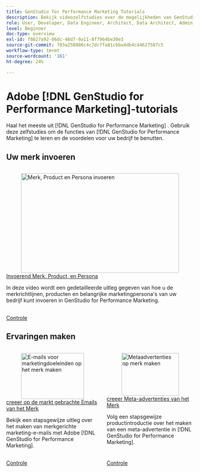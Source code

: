 ```yaml
---
title: GenStudio for Performance Marketing Tutorials
description: Bekijk videozelfstudies over de mogelijkheden van GenStudio for Performance Marketing. Meer informatie over hoe u snel merkgerichte assets maakt, variaties genereert en ervaringen optimaliseert.
role: User, Developer, Data Engineer, Architect, Data Architect, Admin, Leader
level: Beginner
doc-type: overview
exl-id: f8627a92-06dc-46d7-9a11-8f7964be30e3
source-git-commit: 703a250886c4c7dc7fa81cbba4db4c44627587c5
workflow-type: tm+mt
source-wordcount: '161'
ht-degree: 24%

---
```


# Adobe [!DNL GenStudio for Performance Marketing]-tutorials


Haal het meeste uit [!DNL GenStudio for Performance Marketing] . Gebruik deze zelfstudies om de functies van [!DNL GenStudio for Performance Marketing] te leren en de voordelen voor uw bedrijf te benutten.

## Uw merk invoeren

<!-- CARDS

* ./inputting-your-brand/inputting-brand-product-persona.md

-->
<!-- START CARDS HTML - DO NOT MODIFY BY HAND -->
<div class="columns">
    <div class="column is-half-tablet is-half-desktop is-one-third-widescreen" aria-label="Inputting Brand, Product, and Persona">
        <div class="card" style="height: 100%; display: flex; flex-direction: column; height: 100%;">
            <div class="card-image">
                <figure class="image x-is-16by9">
                    <a href="./inputting-your-brand/inputting-brand-product-persona.md" title="Merk, Product en Persona invoeren" target="_blank" rel="referrer">
                        <img class="is-bordered-r-small" src="https://video.tv.adobe.com/v/3439371/?format=jpeg&nocache=1732633204686" alt="Merk, Product en Persona invoeren"
                             style="width: 100%; aspect-ratio: 16 / 9; object-fit: cover; overflow: hidden; display: block; margin: auto;">
                    </a>
                </figure>
            </div>
            <div class="card-content is-padded-small" style="display: flex; flex-direction: column; flex-grow: 1; justify-content: space-between;">
                <div class="top-card-content">
                    <p class="headline is-size-6 has-text-weight-bold">
                        <a href="./inputting-your-brand/inputting-brand-product-persona.md" target="_blank" rel="referrer" title="Merk, Product en Persona invoeren"> Invoerend Merk, Product, en Persona </a>
                    </p>
                    <p class="is-size-6">In deze video wordt een gedetailleerde uitleg gegeven van hoe u de merkrichtlijnen, producten en belangrijke marketingpersona's van uw bedrijf kunt invoeren in GenStudio for Performance Marketing.</p>
                </div>
                <a href="./inputting-your-brand/inputting-brand-product-persona.md" target="_blank" rel="referrer" class="spectrum-Button spectrum-Button--outline spectrum-Button--primary spectrum-Button--sizeM" style="align-self: flex-start; margin-top: 1rem;">
                    <span class="spectrum-Button-label has-no-wrap has-text-weight-bold"> Controle </span>
                </a>
            </div>
        </div>
    </div>
</div>
<!-- END CARDS HTML - DO NOT MODIFY BY HAND -->

## Ervaringen maken

<!-- CARDS

* ./creating-experiences/creating-on-brand-emails.md
* ./creating-experiences/creating-on-meta-ads.md

-->
<!-- START CARDS HTML - DO NOT MODIFY BY HAND -->
<div class="columns">
    <div class="column is-half-tablet is-half-desktop is-one-third-widescreen" aria-label="Create On-Brand Marketing Emails">
        <div class="card" style="height: 100%; display: flex; flex-direction: column; height: 100%;">
            <div class="card-image">
                <figure class="image x-is-16by9">
                    <a href="./creating-experiences/creating-on-brand-emails.md" title="E-mails voor marketingdoeleinden op het merk maken" target="_blank" rel="referrer">
                        <img class="is-bordered-r-small" src="https://video.tv.adobe.com/v/3435056/?format=jpeg&nocache=1732633205780" alt="E-mails voor marketingdoeleinden op het merk maken"
                             style="width: 100%; aspect-ratio: 16 / 9; object-fit: cover; overflow: hidden; display: block; margin: auto;">
                    </a>
                </figure>
            </div>
            <div class="card-content is-padded-small" style="display: flex; flex-direction: column; flex-grow: 1; justify-content: space-between;">
                <div class="top-card-content">
                    <p class="headline is-size-6 has-text-weight-bold">
                        <a href="./creating-experiences/creating-on-brand-emails.md" target="_blank" rel="referrer" title="E-mails voor marketingdoeleinden op het merk maken"> creeer op de markt gebrachte Emails van het Merk </a>
                    </p>
                    <p class="is-size-6">Bekijk een stapsgewijze uitleg over het maken van merkgerichte marketing-e-mails met Adobe [!DNL GenStudio for Performance Marketing].</p>
                </div>
                <a href="./creating-experiences/creating-on-brand-emails.md" target="_blank" rel="referrer" class="spectrum-Button spectrum-Button--outline spectrum-Button--primary spectrum-Button--sizeM" style="align-self: flex-start; margin-top: 1rem;">
                    <span class="spectrum-Button-label has-no-wrap has-text-weight-bold"> Controle </span>
                </a>
            </div>
        </div>
    </div>
    <div class="column is-half-tablet is-half-desktop is-one-third-widescreen" aria-label="Create On-Brand Meta Ads">
        <div class="card" style="height: 100%; display: flex; flex-direction: column; height: 100%;">
            <div class="card-image">
                <figure class="image x-is-16by9">
                    <a href="./creating-experiences/creating-on-meta-ads.md" title="Metaadvertenties op merk maken" target="_blank" rel="referrer">
                        <img class="is-bordered-r-small" src="https://video.tv.adobe.com/v/3435057/?format=jpeg&nocache=1732633205785" alt="Metaadvertenties op merk maken"
                             style="width: 100%; aspect-ratio: 16 / 9; object-fit: cover; overflow: hidden; display: block; margin: auto;">
                    </a>
                </figure>
            </div>
            <div class="card-content is-padded-small" style="display: flex; flex-direction: column; flex-grow: 1; justify-content: space-between;">
                <div class="top-card-content">
                    <p class="headline is-size-6 has-text-weight-bold">
                        <a href="./creating-experiences/creating-on-meta-ads.md" target="_blank" rel="referrer" title="Metaadvertenties op merk maken"> creeer Meta-advertenties van het Merk </a>
                    </p>
                    <p class="is-size-6">Volg een stapsgewijze productintroductie over het maken van een meta-advertentie in [!DNL GenStudio for Performance Marketing].</p>
                </div>
                <a href="./creating-experiences/creating-on-meta-ads.md" target="_blank" rel="referrer" class="spectrum-Button spectrum-Button--outline spectrum-Button--primary spectrum-Button--sizeM" style="align-self: flex-start; margin-top: 1rem;">
                    <span class="spectrum-Button-label has-no-wrap has-text-weight-bold"> Controle </span>
                </a>
            </div>
        </div>
    </div>
</div>
<!-- END CARDS HTML - DO NOT MODIFY BY HAND -->

<!-- 

To get started, 

* See the **"What's New"** section below for the latest updates and features
* **Staff Picks** highlights some of our favorite content 
* Explore the content by topic and subtopic in the **left navigation**
* Use the **search** field at the top of the page if you know what you want to learn

Curated learning experiences by role and skill level are also offered in the courses section. Simply sign-in with your Adobe ID and navigate to **Learn > Recommended courses** in the top navigation.


<div id="recs-overview-body-1"></div>
<div id="recs-overview-body-2"></div>
<div id="recs-overview-body-3"></div>
<div id="recs-overview-body-4"></div>
<div id="recs-overview-body-5"></div>
<div id="recs-overview-body-6"></div>

<div id="staff-picks-section">

-->

<!--  
## Staff picks

<table>
<tr>
  <td>
    <a href="./creating-experiences/creating-on-brand-emails.md">
      <img alt="Creating On-Brand Marketing Emails" src="https://video.tv.adobe.com/v/3435056?format=jpeg" />
    </a>
    <div>
      <a href="./creating-experiences/creating-on-brand-emails.md">
    <strong>Creating On-Brand Marketing Emails</strong>
    </a>
    </div>
    <p>
    <em>A step by step explanation of how to create on-brand marketing emails with Adobe's GenStudio for Performance Marketing.</em>
    <p>
  </td>
  <td>
    <a href="./creating-experiences/creating-on-meta-ads.md">
      <img alt="Creating On-Brand Meta Ads" src="https://video.tv.adobe.com/v/3435057?format=jpeg" />
    </a>
    <div>
      <a href="./creating-experiences/creating-on-meta-ads.md">
    <strong>Creating On-Brand Meta Ads</strong>
    </a>
    </div>
    <p>
    <em>Follow a step-by-step product walk-thru of creating a meta ad in GenStudio for Performance Marketing.</em>
    <p>
  </td>
</table>

</div>

 
## Additional resources

[Adobe Analytics documentation](https://experienceleague.adobe.com/docs/analytics.html)

-->
